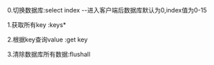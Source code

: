0.切换数据库:select index --进入客户端后数据库默认为0,index值为0-15

1.获取所有key :keys*

2.根据key查询value :get key 

3.清除数据库所有数据:flushall 
